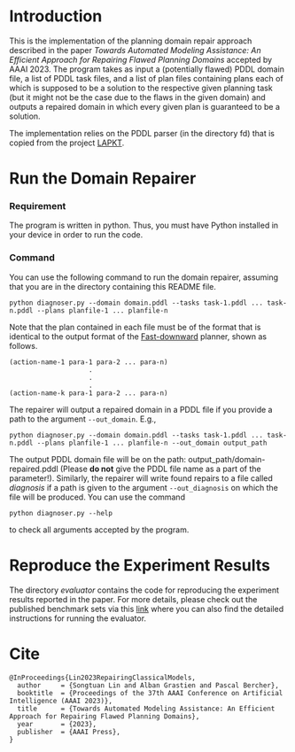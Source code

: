 # Introduction
This is the implementation of the planning domain repair approach described in the paper *Towards Automated Modeling Assistance: An Efficient Approach for Repairing Flawed Planning Domains* accepted by AAAI 2023. The program takes as input a (potentially flawed) PDDL domain file, a list of PDDL task files, and a list of plan files containing plans each of which is supposed to be a solution to the respective given planning task (but it might not be the case due to the flaws in the given domain) and outputs a repaired domain in which every given plan is guaranteed to be a solution.

The implementation relies on the PDDL parser (in the directory fd) that is copied from the project [LAPKT](https://github.com/LAPKT-dev/LAPKT-public/). 

# Run the Domain Repairer

### Requirement

The program is written in python. Thus, you must have Python installed in your device in order to run the code.

### Command

You can use the following command to run the domain repairer, assuming that you are in the directory containing this README file. 

```
python diagnoser.py --domain domain.pddl --tasks task-1.pddl ... task-n.pddl --plans planfile-1 ... planfile-n
```

Note that the plan contained in each file must be of the format that is identical to the output format of the [Fast-downward](https://github.com/aibasel/downward) planner, shown as follows.

```
(action-name-1 para-1 para-2 ... para-n)
                    .
                    .
                    .
(action-name-k para-1 para-2 ... para-n)
```

The repairer will output a repaired domain in a PDDL file if you provide a path to the argument `--out_domain`. E.g.,
```
python diagnoser.py --domain domain.pddl --tasks task-1.pddl ... task-n.pddl --plans planfile-1 ... planfile-n --out_domain output_path
```
The output PDDL domain file will be on the path: output_path/domain-repaired.pddl (Please **do not** give the PDDL file name as a part of the parameter!). Similarly, the repairer will write found repairs to a file called *diagnosis* if a path is given to the argument `--out_diagnosis` on which the file will be produced. You can use the command
```
python diagnoser.py --help
```
to check all arguments accepted by the program.

# Reproduce the Experiment Results

The directory *evaluator* contains the code for reproducing the experiment results reported in the paper. For more details, please check out the published benchmark sets via this [link](https://github.com/Songtuan-Lin/aaai-2023-repairing-domains-benchmarks) where you can also find the detailed instructions for running the evaluator.

# Cite
```
@InProceedings{Lin2023RepairingClassicalModels,
  author     = {Songtuan Lin and Alban Grastien and Pascal Bercher},
  booktitle  = {Proceedings of the 37th AAAI Conference on Artificial Intelligence (AAAI 2023)},
  title      = {Towards Automated Modeling Assistance: An Efficient Approach for Repairing Flawed Planning Domains},
  year       = {2023},
  publisher  = {AAAI Press},
}
```